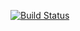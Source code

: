 [![Build Status](https://app.travis-ci.com/0ngezwa-felele/Greetings-webapp.svg?branch=main)](https://app.travis-ci.com/0ngezwa-felele/Greetings-webapp)